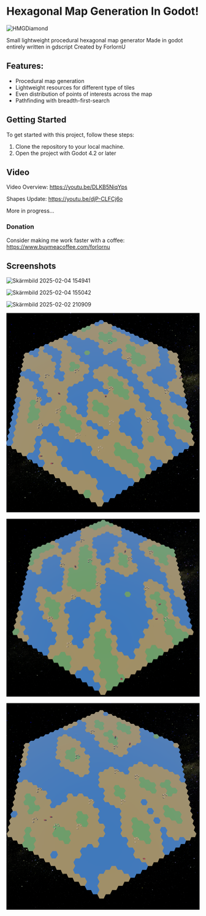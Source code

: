 # Hexagonal Map Generation In Godot!

![HMGDiamond](https://github.com/user-attachments/assets/4eb58f30-9d65-4072-b96f-f9c589e2d222)

Small lightweight procedural hexagonal map generator
Made in godot entirely written in gdscript
Created by ForlornU

## Features:
- Procedural map generation
- Lightweight resources for different type of tiles
- Even distribution of points of interests across the map
- Pathfinding with breadth-first-search

## Getting Started

To get started with this project, follow these steps:

1. Clone the repository to your local machine.
2. Open the project with Godot 4.2 or later


## Video 

Video Overview:
https://youtu.be/DLKB5NiqYps

Shapes Update:
https://youtu.be/djP-CLFCj6o

More in progress...


### Donation
Consider making me work faster with a coffee:
https://www.buymeacoffee.com/forlornu


## Screenshots

![Skärmbild 2025-02-04 154941](https://github.com/user-attachments/assets/de143eaf-d708-44bb-98b0-a63761152f2c)

![Skärmbild 2025-02-04 155042](https://github.com/user-attachments/assets/35698d4b-c5e7-42fa-ba40-4a6e376d8e02)

![Skärmbild 2025-02-02 210909](https://github.com/user-attachments/assets/ebd1a685-c03b-4100-891c-b63ff8c807db)

![Screenshot](https://github.com/ForlornU/Images/blob/f9f94dd02c339c7dbc573c2c56e9eb570ed9d3ee/PerlinGeneration.png)

![Screenshot](https://github.com/ForlornU/Images/blob/f9f94dd02c339c7dbc573c2c56e9eb570ed9d3ee/SimplexGeneration.png)

![Screenshot](https://github.com/ForlornU/Images/blob/f9f94dd02c339c7dbc573c2c56e9eb570ed9d3ee/CellularGeneration.png)

